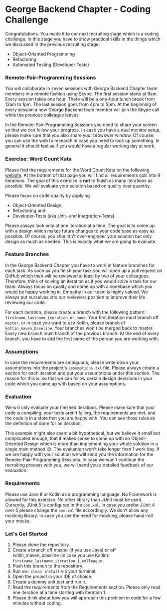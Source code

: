 # George Backend Chapter - Coding Challenge
Congratulations. You made it to our next recruiting stage which is a coding challenge. In this stage you have to show practical skills in the things which we discussed in the previous recruiting stage:
- Object-Oriented Programming
- Refactoring
- Automated Testing (Developer Tests) 

### Remote-Pair-Programming Sessions
You will collaborate in seven sessions with George Backend Chapter team members in a remote fashion using Skype. The first session starts at 9am. Every session takes one hour. There will be a one-hour lunch break from 12am to 1pm. The last session goes from 4pm to 5pm. At the beginning of every session a new George Backend team member will join the Skype call while the previous colleague leaves.

In the Remote-Pair-Programming Sessions you need to share your screen so that we can follow your progress. In case you have a dual monitor setup, please make sure that you also share your browswer window. Of course, you can use the web to research in case you need to look up something. In general it should feel as if you would have a regular working day at work. 

### Exercise: Word Count Kata
Please find the requirements for the Word Count Kata on the following [website](https://ccd-school.de/coding-dojo/#cd8). At the bottom of that page you will find all requirements split into 9 iterations. The goal of this exercise is __not__ to finish as many iterations as possible. We will evaluate your solution based on quality over quantity. 

Please focus on code quality by applying
- Object-Oriented Design, 
- Refactoring and 
- Developer-Tests (aka Unit- and Integration-Tests).

Please always look only at one iteration at a time. The goal is to come up with a design which makes future changes to your code base as easy as possible. Of course, you shouldn't over-engineer your solution but only design as much as needed. This is exactly what we are going to evaluate.

### Feature Branches
In the George Backend Chapter you have to work in feature branches for each task. As soon as you finish your task you will open up a pull request on GitHub which then will be reviewed at least by two of your colleagues. Therefore, think of solving an iteration as if you would solve a task for our team. Always focus on quality and come up with a codebase which you would be happy working in. Empathy in our team is highly valued. We always put ourselves into our reviewers position to improve their life reviewing our code.

For each iteration, please create a branch with the following pattern: `firstname_lastname_iteration_nr_name`. Your first iteration must branch off `master`, or in case you want to use Kotlin, please branch of `kotlin_maven_baseline`. Your branches won't be merged back to master. Every new branch must branch of the previous branch. At the end of every branch, you have to add the first name of the person you are working with.

### Assumptions 
In case the requirements are ambiguous, please write down your assumptions into the project's `assumptions.txt` file. Please always create a section for each iteration and put your assumptions under this section. The reason for this is, so that we can follow certain design decisions in your code which you came up with based on your assumptions.

### Evaluation
We will only evaluate your finished iterations. Please make sure that your code is compiling, your tests aren't failing, the requirements are met, and the code is in a state that you are happy with. You can see these rules as the definition of done for an iteration.

This example might also seem a bit hypothetical, but we believe it small but complicated enough, that it makes sense to come up with an Object-Oriented Design which is more than implementing your whole solution in a single main method 😉. The evaluation won't take longer than 1 work day. If we are happy with your solution we will send you the information for the Remote-Pair-Programming Sessions. In case we won't continue the recruiting process with you, we will send you a detailed feedback of our evaluation.

### Requirements
Please use Java 8 or Kotlin as a programming language. No Framework is allowed for this exercise. No other library than JUnit must be used. Currently, JUnit 5 is configured in the `pom.xml`. In case you prefer JUnit 4 over 5 please change the `pom.xml` file accordingly. We don’t allow any mocking library. In case you see the need for mocking, please hand-roll your mocks.

### Let's Get Started
1. Please clone the repository.
2. Create a branch off master (if you use Java) or off kotlin_maven_baseline (in case you use Kotlin): `firstname_lastname_iteration_1_colleague`
3. Push this branch to the repository.
4. Run `mvn clean install` via your terminal.
5. Open the project in your IDE of choice.
6. Create a dummy unit test and run it.
7. Read the requirements from the Requirements section. Please only read one iteration at a time starting with iteration 1.
8. Please think about how you will approach this problem in code for a few minutes without coding.
